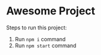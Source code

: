 # Awesome Project
        
Steps to run this project:

1. Run `npm i` command
2. Run `npm start` command
